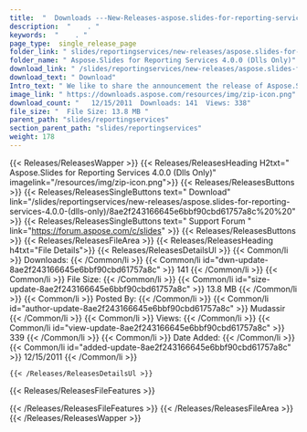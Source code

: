 ```yaml
---
title:  "  Downloads ---New-Releases-aspose.slides-for-reporting-services-4.0.0-(dlls-only) . " 
description:  "    . " 
keywords:  "    . " 
page_type:  single_release_page
folder_link: " slides/reportingservices/new-releases/aspose.slides-for-reporting-services-4.0.0-(dlls-only)/"
folder_name: " Aspose.Slides for Reporting Services 4.0.0 (Dlls Only)"
download_link: " /slides/reportingservices/new-releases/aspose.slides-for-reporting-services-4.0.0-(dlls-only)/8ae2f243166645e6bbf90cbd61757a8c"
download_text: " Download"
Intro_text: " We like to share the announcement the release of Aspose.Slides for Reporting Ser..."
image_link: " https://downloads.aspose.com/resources/img/zip-icon.png"
download_count: "   12/15/2011  Downloads: 141  Views: 338"
file_size: "  File Size: 13.8 MB "
parent_path: "slides/reportingservices"
section_parent_path: "slides/reportingservices"
weight: 178 
---
```


{{< Releases/ReleasesWapper >}}
  {{< Releases/ReleasesHeading H2txt=" Aspose.Slides for Reporting Services 4.0.0 (Dlls Only)" imagelink="/resources/img/zip-icon.png">}}
  {{< Releases/ReleasesButtons >}}
    {{< Releases/ReleasesSingleButtons text=" Download" link="/slides/reportingservices/new-releases/aspose.slides-for-reporting-services-4.0.0-(dlls-only)/8ae2f243166645e6bbf90cbd61757a8c%20%20" >}}
    {{< Releases/ReleasesSingleButtons text=" Support Forum " link="https://forum.aspose.com/c/slides" >}}
  {{< Releases/ReleasesButtons >}}
  {{< Releases/ReleasesFileArea >}}
    {{< Releases/ReleasesHeading h4txt="File Details">}}
    {{< Releases/ReleasesDetailsUl >}}
            {{< Common/li  >}} Downloads: {{< /Common/li >}} 
      {{< Common/li id="dwn-update-8ae2f243166645e6bbf90cbd61757a8c" >}} 141 {{< /Common/li >}} 
      {{< Common/li  >}} File Size: {{< /Common/li >}} 
      {{< Common/li id="size-update-8ae2f243166645e6bbf90cbd61757a8c" >}} 13.8 MB {{< /Common/li >}} 
      {{< Common/li  >}} Posted By: {{< /Common/li >}} 
      {{< Common/li id="author-update-8ae2f243166645e6bbf90cbd61757a8c" >}} Mudassir {{< /Common/li >}} 
      {{< Common/li  >}} Views: {{< /Common/li >}} 
      {{< Common/li id="view-update-8ae2f243166645e6bbf90cbd61757a8c" >}} 339 {{< /Common/li >}} 
      {{< Common/li  >}} Date Added: {{< /Common/li >}} 
      {{< Common/li id="added-update-8ae2f243166645e6bbf90cbd61757a8c" >}} 12/15/2011 {{< /Common/li >}} 

    {{< /Releases/ReleasesDetailsUl >}}

  {{< Releases/ReleasesFileFeatures >}}
      
  {{< /Releases/ReleasesFileFeatures >}}
 {{< /Releases/ReleasesFileArea >}}
{{< /Releases/ReleasesWapper >}}


